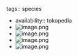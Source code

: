 tags:: species

- availability:: tokopedia
- ![image.png](https://peach-geographical-bat-397.mypinata.cloud/ipfs/Qmaej4HUAaRP7kjPpwGyjDPHYHB979ZBVaMsAygf3yB7Dn)
- ![image.png](https://peach-geographical-bat-397.mypinata.cloud/ipfs/QmZwrZHExpUipbzHRTQJR81R7U9k1Gy6oAkBG2GgFQcg5p)
- ![image.png](https://peach-geographical-bat-397.mypinata.cloud/ipfs/QmZkoznkMitGHCAjCvQcBaAisQzVRaj9GVweJi5SN2dabC)
- ![image.png](https://peach-geographical-bat-397.mypinata.cloud/ipfs/QmR8EyRWqQAyqqvXgv1ztSpeJ6cBmht156rSvjscNzRmrS)